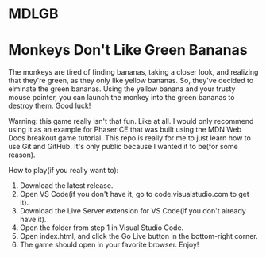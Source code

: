 # MDLGB
# Monkeys Don't Like Green Bananas

The monkeys are tired of finding bananas, taking a closer look, and realizing that they're green, as they only like yellow bananas. So, they've decided to elminate the green bananas.
Using the yellow banana and your trusty mouse pointer, you can launch the monkey into the green bananas to destroy them. Good luck!

Warning: this game really isn't that fun. Like at all. I would only recommend using it as an example for Phaser CE that was built using the MDN Web Docs breakout game tutorial.
This repo is really for me to just learn how to use Git and GitHub. It's only public because I wanted it to be(for some reason).

How to play(if you really want to):

1. Download the latest release.
2. Open VS Code(if you don't have it, go to code.visualstudio.com to get it).
3. Download the Live Server extension for VS Code(if you don't already have it).
4. Open the folder from step 1 in Visual Studio Code.
5. Open index.html, and click the Go Live button in the bottom-right corner.
6. The game should open in your favorite browser. Enjoy!
